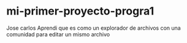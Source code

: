 # mi-primer-proyecto-progra1
Jose carlos
Aprendi que es como un explorador de archivos con una comunidad para editar un mismo archivo